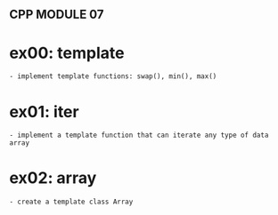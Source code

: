 ## CPP MODULE 07

# ex00: template
	- implement template functions: swap(), min(), max()
# ex01: iter
	- implement a template function that can iterate any type of data array
# ex02: array
	- create a template class Array
